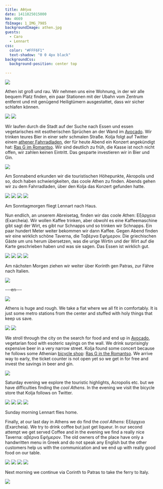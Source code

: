 ```yaml
---
title: Αθήνα
date: 1411825015000
km: 4669
fbImage: 1_IMG_7985
backgroundImage: athen.jpg
guests:
  - Caro
  - Lennart
css:
  color: "#FFF6F1"
  text-shadow: "0 0 4px black"
backgroundCss:
  background-position: center top
 
---
```


![](51_Athen)

Athen ist groß und rau. Wir nehmen uns eine Wohnung, in der wir alle bequem Platz finden, ein paar Stationen mit der Ubahn vom Zentrum entfernt und mit genügend Heiligtümern ausgestattet, dass wir sicher schlafen können. 

![](IMG_8046)
![](IMG_8041)

Wir laufen durch die Stadt auf der Suche nach Essen und essen vegetarisches mit esotherischen Sprüchen an der Wand im [Avocado](http://www.avocadoathens.com/). Wir trinken teures Bier in einer sehr schmalen Straße. Kolja folgt auf Twitter einem [athener Fahrradladen](http://48x17.com/en/), der für heute Abend ein Konzert angekündigt hat: [Ras G im Romantso](http://www.romantso.gr/show_event.php?id=257). Wir sind deutlich zu früh, die Kasse ist noch nicht offen, wir zahlen keinen Eintritt. Das gesparte investieren wir in Bier und Gin.

![](48_Konzert)

Am Sonnabend erkunden wir die touristischen Höhepunkte, Akropolis und so, doch haben schwierigkeiten, das coole Athen zu finden. Abends gehen wir zu dem Fahrradladen, über den Kolja das Konzert gefunden hatte.

![](46_Priester)
![](1_IMG_7985)
![](50_Akropolis_a)
![](52_Museum)

Am Sonntagmorgen fliegt Lennart nach Haus. 

Nun endlich, an unserem Abreisetag, finden wir das coole Athen: Εξάρχεια (Exarcheia). Wir wollen Kaffee trinken, aber obwohl es eine Kaffeemaschine gibt sagt der Wirt, es gibt nur Schnapps und so trinken wir Schnapps. Ein paar hundert Meter weiter bekommen wir dann Kaffee. Gegen Abend finden wir eine wirklich schöne Taverna, die Ταβέρνα Εφήμερον. Die griechischen Gäste um uns herum übersetzen, was die urige Wirtin und der Wirt auf die Karte geschrieben haben und was sie sagen. Das Essen ist wirklich gut. 

![](IMG_8021)
![](IMG_8023)
![](IMG_8024)
![](IMG_8040)

Am nächsten Morgen ziehen wir weiter über Korinth gen Patras, zur Fähre nach Italien.

![](45_Autofahrt)

---en---

![](51_Athen)

Athens is huge and rough. We take a flat where we all fit in comfortably. It is just some metro stations from the center and stuffed with holy things that keep us save.

![](IMG_8046)
![](IMG_8041)

We stroll through the city on the search for food and end up in [Avocado](http://www.avocadoathens.com/), vegetarian food with esoteric sayings on the wall. We drink surprisingly expensive beer in a very narrow street. Kolja found some concert because he follows some Athenian [bicycle shop](http://48x17.com/en/): [Ras G in the Romantso](http://www.romantso.gr/show_event.php?id=257). We arrive way to early, the ticket counter is not open yet so we get in for free and invest the savings in beer and gin.

![](48_Konzert)

Saturday evening we explore the touristic highlights, Acropolis etc. but we have difficulties finding the *cool Athens*. In the evening we visit the bicycle store that Kolja follows on Twitter.

![](46_Priester)
![](1_IMG_7985)
![](50_Akropolis_a)
![](52_Museum)

Sunday morning Lennart flies home. 

Finally, at our last day in Athens we do find the *cool Athens*: Εξάρχεια (Exarcheia). We try to drink coffee but just get liqueur. In our second attempt we get served Coffee and in the evening we find a really nice Taverna: αβέρνα Εφήμερον. The old owners of the place have only a handwritten menu in Greek and do not speak any English but the other customers help us with the communication and we end up with really good food on our table.

![](IMG_8021)
![](IMG_8023)
![](IMG_8024)
![](IMG_8040)

Next morning we continue via Corinth to Patras to take the ferry to Italy.

![](45_Autofahrt)

